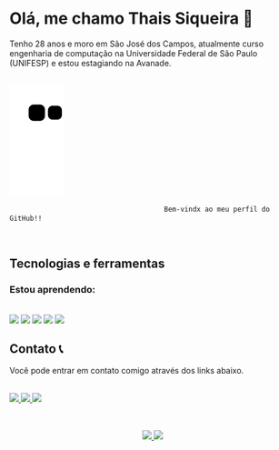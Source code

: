 

# Olá, me chamo Thais Siqueira 👋 
Tenho 28 anos e moro em São José dos Campos, atualmente curso engenharia de computação na Universidade Federal de São Paulo (UNIFESP) e estou estagiando na Avanade.
<br>
<br>

  ![Snake animation](https://github.com/sgsilvathais/sgsilvathais/blob/output/github-contribution-grid-snake.svg)




                                          Bem-vindx ao meu perfil do GitHub!!
                                          
<br>

## Tecnologias e ferramentas

### Estou aprendendo:
<br/>

<div display: flex>
     <code><img src="https://cdn.jsdelivr.net/gh/devicons/devicon/icons/html5/html5-original.svg" width= 60px/></code>        
    <code><img src="https://cdn.jsdelivr.net/gh/devicons/devicon/icons/css3/css3-original.svg" width= 60px/></code> 
    <code><img src="https://cdn.jsdelivr.net/gh/devicons/devicon/icons/javascript/javascript-original.svg" width= 60px/></code> 
    <code><img src="https://cdn.jsdelivr.net/gh/devicons/devicon/icons/git/git-plain.svg" width= 60px/></code> 
    <code><img src="https://cdn.jsdelivr.net/gh/devicons/devicon/icons/python/python-original.svg" width= 60px/></code>          
</div>          
            

## Contato 📞
<p>
    Você pode entrar em contato comigo através dos links abaixo.
</p>

<br>

<a href="https://www.instagram.com/_tattagarcia/" target="_blank">
    <img src="https://img.shields.io/badge/-Instagram-%23E4405F?style=for-the-badge&logo=instagram&logoColor=white" target="_blank">
</a>

<a href = "mailto:contato@seu-usuário-aqui">
    <img src="https://img.shields.io/badge/Gmail-D14836?style=for-the-badge&logo=gmail&logoColor=white" target="_blank">
</a>

<a href="https://www.linkedin.com/in/seu-usuário-linkedln-aqui" target="_blank">
    <img src="https://img.shields.io/badge/-LinkedIn-%230077B5?style=for-the-badge&logo=linkedin&logoColor=white" target="_blank">
</a>

##

<br>

<div align= center>
<a href="https://github.com/sgsilvathais">
<img height="150em" src="https://github-readme-stats.vercel.app/api/top-langs/?username=sgsilvathais&layout=compact&langs_count=7&theme=dracula"/>
<img height="150em" src="https://github-readme-stats.vercel.app/api?username=sgsilvathais&show_icons=true&theme=dracula&include_all_commits=true&count_private=true"/>
</div>
    
 <br>
 <br>


